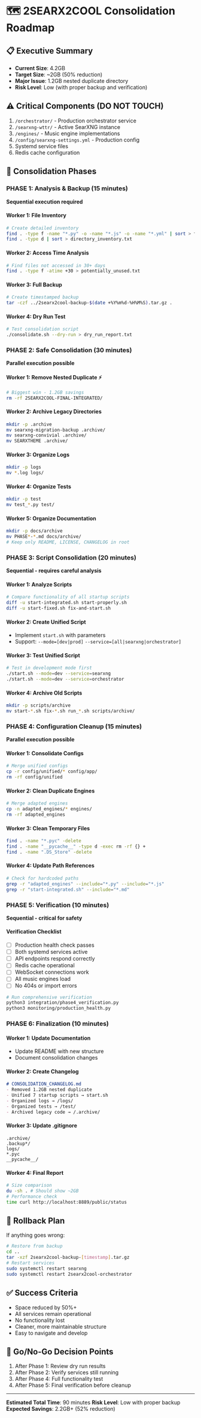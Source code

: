 # 🗺️ 2SEARX2COOL Consolidation Roadmap

## 📋 Executive Summary
- **Current Size**: 4.2GB
- **Target Size**: ~2GB (50% reduction)
- **Major Issue**: 1.2GB nested duplicate directory
- **Risk Level**: Low (with proper backup and verification)

## ⚠️ Critical Components (DO NOT TOUCH)
1. `/orchestrator/` - Production orchestrator service
2. `/searxng-wttr/` - Active SearXNG instance
3. `/engines/` - Music engine implementations
4. `/config/searxng-settings.yml` - Production config
5. Systemd service files
6. Redis cache configuration

## 🎯 Consolidation Phases

### PHASE 1: Analysis & Backup (15 minutes)
**Sequential execution required**

#### Worker 1: File Inventory
```bash
# Create detailed inventory
find . -type f -name "*.py" -o -name "*.js" -o -name "*.yml" | sort > file_inventory.txt
find . -type d | sort > directory_inventory.txt
```

#### Worker 2: Access Time Analysis
```bash
# Find files not accessed in 30+ days
find . -type f -atime +30 > potentially_unused.txt
```

#### Worker 3: Full Backup
```bash
# Create timestamped backup
tar -czf ../2searx2cool-backup-$(date +%Y%m%d-%H%M%S).tar.gz .
```

#### Worker 4: Dry Run Test
```bash
# Test consolidation script
./consolidate.sh --dry-run > dry_run_report.txt
```

### PHASE 2: Safe Consolidation (30 minutes)
**Parallel execution possible**

#### Worker 1: Remove Nested Duplicate ⚡
```bash
# Biggest win - 1.2GB savings
rm -rf 2SEARX2COOL-FINAL-INTEGRATED/
```

#### Worker 2: Archive Legacy Directories
```bash
mkdir -p .archive
mv searxng-migration-backup .archive/
mv searxng-convivial .archive/
mv SEARXTHEME .archive/
```

#### Worker 3: Organize Logs
```bash
mkdir -p logs
mv *.log logs/
```

#### Worker 4: Organize Tests
```bash
mkdir -p test
mv test_*.py test/
```

#### Worker 5: Organize Documentation
```bash
mkdir -p docs/archive
mv PHASE*-*.md docs/archive/
# Keep only README, LICENSE, CHANGELOG in root
```

### PHASE 3: Script Consolidation (20 minutes)
**Sequential - requires careful analysis**

#### Worker 1: Analyze Scripts
```bash
# Compare functionality of all startup scripts
diff -u start-integrated.sh start-properly.sh
diff -u start-fixed.sh fix-and-start.sh
```

#### Worker 2: Create Unified Script
- Implement `start.sh` with parameters
- Support: `--mode=[dev|prod]` `--service=[all|searxng|orchestrator]`

#### Worker 3: Test Unified Script
```bash
# Test in development mode first
./start.sh --mode=dev --service=searxng
./start.sh --mode=dev --service=orchestrator
```

#### Worker 4: Archive Old Scripts
```bash
mkdir -p scripts/archive
mv start-*.sh fix-*.sh run_*.sh scripts/archive/
```

### PHASE 4: Configuration Cleanup (15 minutes)
**Parallel execution possible**

#### Worker 1: Consolidate Configs
```bash
# Merge unified configs
cp -r config/unified/* config/app/
rm -rf config/unified
```

#### Worker 2: Clean Duplicate Engines
```bash
# Merge adapted engines
cp -n adapted_engines/* engines/
rm -rf adapted_engines
```

#### Worker 3: Clean Temporary Files
```bash
find . -name "*.pyc" -delete
find . -name "__pycache__" -type d -exec rm -rf {} +
find . -name ".DS_Store" -delete
```

#### Worker 4: Update Path References
```bash
# Check for hardcoded paths
grep -r "adapted_engines" --include="*.py" --include="*.js"
grep -r "start-integrated.sh" --include="*.md"
```

### PHASE 5: Verification (10 minutes)
**Sequential - critical for safety**

#### Verification Checklist
- [ ] Production health check passes
- [ ] Both systemd services active
- [ ] API endpoints respond correctly
- [ ] Redis cache operational
- [ ] WebSocket connections work
- [ ] All music engines load
- [ ] No 404s or import errors

```bash
# Run comprehensive verification
python3 integration/phase4_verification.py
python3 monitoring/production_health.py
```

### PHASE 6: Finalization (10 minutes)

#### Worker 1: Update Documentation
- Update README with new structure
- Document consolidation changes

#### Worker 2: Create Changelog
```markdown
# CONSOLIDATION_CHANGELOG.md
- Removed 1.2GB nested duplicate
- Unified 7 startup scripts → start.sh
- Organized logs → /logs/
- Organized tests → /test/
- Archived legacy code → /.archive/
```

#### Worker 3: Update .gitignore
```gitignore
.archive/
.backup*/
logs/
*.pyc
__pycache__/
```

#### Worker 4: Final Report
```bash
# Size comparison
du -sh . # Should show ~2GB
# Performance check
time curl http://localhost:8889/public/status
```

## 🔄 Rollback Plan
If anything goes wrong:
```bash
# Restore from backup
cd ..
tar -xzf 2searx2cool-backup-[timestamp].tar.gz
# Restart services
sudo systemctl restart searxng
sudo systemctl restart 2searx2cool-orchestrator
```

## ✅ Success Criteria
- Space reduced by 50%+
- All services remain operational
- No functionality lost
- Cleaner, more maintainable structure
- Easy to navigate and develop

## 🚦 Go/No-Go Decision Points
1. After Phase 1: Review dry run results
2. After Phase 2: Verify services still running
3. After Phase 4: Full functionality test
4. After Phase 5: Final verification before cleanup

---
**Estimated Total Time**: 90 minutes
**Risk Level**: Low with proper backup
**Expected Savings**: 2.2GB+ (52% reduction)